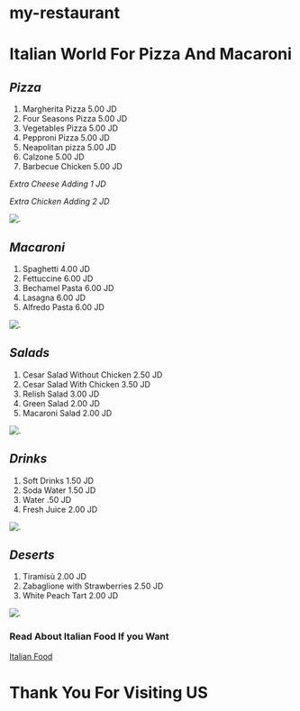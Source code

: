 # my-restaurant
# **Italian World** For Pizza And Macaroni
## *Pizza*
1. Margherita Pizza      5.00 JD
2. Four Seasons Pizza    5.00 JD
3.  Vegetables  Pizza    5.00 JD
4. Pepproni Pizza        5.00 JD
5. Neapolitan pizza      5.00 JD
6. Calzone               5.00 JD
7. Barbecue Chicken      5.00 JD


*Extra Cheese Adding 1 JD*


*Extra Chicken Adding 2 JD*


![.]( https://upload.wikimedia.org/wikipedia/commons/thumb/9/91/Pizza-3007395.jpg/800px-Pizza-3007395.jpg)

## *Macaroni*
1. Spaghetti            4.00 JD
2. Fettuccine           6.00 JD
3. Bechamel Pasta       6.00 JD
4. Lasagna              6.00 JD
5. Alfredo Pasta        6.00 JD


![.]( https://lh3.googleusercontent.com/F_FuxDRc8bPpf5uU6PSxBOrpTKd8Dugsp9oaKfXCum2NZmRYhGOu73QLtTolK_-Q8ICuKcuucHHHC1qkOVi3Bw=w1920-h1440-c-rj-v1-e365 )

 ## *Salads*
 1. Cesar Salad Without Chicken 2.50 JD
 2. Cesar Salad With Chicken    3.50 JD
 3. Relish Salad                3.00 JD
 4. Green Salad                 2.00 JD
 5. Macaroni Salad              2.00 JD
 

 ![.](https://encrypted-tbn0.gstatic.com/images?q=tbn:ANd9GcR3UT8eLkqtRsBA7Qee3OrAymtb5zHlbdGGAg&usqp=CAU)

 ## *Drinks*
 1. Soft Drinks                1.50 JD
 2. Soda Water                 1.50 JD
 3. Water                       .50 JD
 4. Fresh Juice                2.00 JD
 

 ![.](https://www.thespruceeats.com/thmb/PKK63OuoTMaezzPYvaq2fy-TB5Y=/1500x0/filters:no_upscale():max_bytes(150000):strip_icc()/bar101-cocktails-504754220-580e83415f9b58564cf470b9.jpg)
 
## *Deserts*
 1. Tiramisù                   2.00 JD
 2. Zabaglione with Strawberries 2.50 JD
 3. White Peach Tart            2.00 JD
 

 ![.](https://www.foodandwine.com/thmb/EgseuKtU3Lpr8SXsmB8YljyIKHU=/750x0/filters:no_upscale():max_bytes(150000):strip_icc():format(webp)/HD-zabaglioue-qfs-r-1f4069a3b59048d7a3d6dbcdd0dfdf60.jpg) 
 ### Read About Italian Food If you Want 
 [Italian Food](https://www.chefspencil.com/top-25-most-popular-italian-foods-dishes/)
 # Thank You For Visiting US 


 
 





